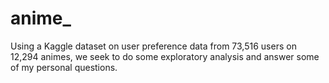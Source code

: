 # anime_
Using a Kaggle dataset on user preference data from 73,516 users on 12,294 animes, we seek to do some exploratory analysis and answer some of my personal questions.
